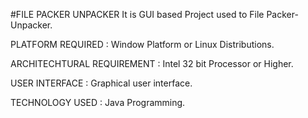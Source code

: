 #FILE PACKER UNPACKER
It is GUI based Project used to File Packer-Unpacker.

PLATFORM REQUIRED :
Window Platform or Linux Distributions.

ARCHITECHTURAL REQUIREMENT :
Intel 32 bit Processor or Higher.

USER INTERFACE :
Graphical user interface.

TECHNOLOGY USED :
Java Programming.
